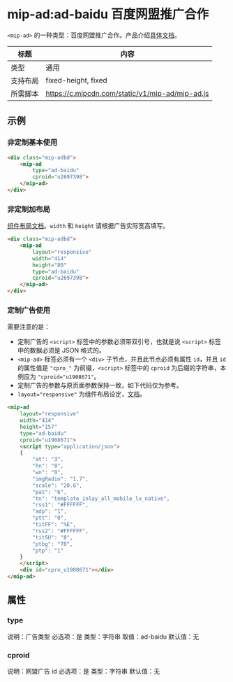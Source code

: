 # mip-ad:ad-baidu 百度网盟推广合作

`<mip-ad>` 的一种类型：百度网盟推广合作。产品介绍[具体文档](http://union.baidu.com/product/prod-cpro.html)。

标题|内容
----|----
类型|通用
支持布局|fixed-height, fixed
所需脚本|https://c.mipcdn.com/static/v1/mip-ad/mip-ad.js


## 示例

### 非定制基本使用

```html
<div class="mip-adbd">
    <mip-ad
        type="ad-baidu"
        cproid="u2697398">
    </mip-ad>
</div>
```

### 非定制加布局

[组件布局文档](../layout.md)。`width` 和 `height` 请根据广告实际宽高填写。

```html
<div class="mip-adbd">
    <mip-ad
        layout="responsive"
        width="414"
        height="80"
        type="ad-baidu"
        cproid="u2697398">
    </mip-ad>
</div>
```

### 定制广告使用

需要注意的是：

- 定制广告的 `<script>` 标签中的参数必须带双引号，也就是说 `<script>` 标签中的数据必须是 JSON 格式的。
- `<mip-ad>` 标签必须有一个 `<div>` 子节点，并且此节点必须有属性 `id`，并且 `id` 的属性值是 `"cpro_"` 为前缀，`<script>` 标签中的 `cproid` 为后缀的字符串，本例应为 `"cproid="u1908671"`。
- 定制广告的参数与原页面参数保持一致，如下代码仅为参考。
- `layout="responsive"` 为组件布局设定，[文档](../layout.md)。

```html
<mip-ad
    layout="responsive"
    width="414"
    height="157"
    type="ad-baidu"
    cproid="u1908671">
    <script type="application/json">
    {
        "at": "3",
        "hn": "0",
        "wn": "0",
        "imgRadio": "1.7",
        "scale": "20.6",
        "pat": "6",
        "tn": "template_inlay_all_mobile_lu_native",
        "rss1": "#FFFFFF",
        "adp": "1",
        "ptt": "0",
        "titFF": "%E",
        "rss2": "#FFFFFF",
        "titSU": "0",
        "ptbg": "70",
        "ptp": "1"
    }
    </script>
    <div id="cpro_u1908671"></div>
</mip-ad>
```

## 属性

### type

说明：广告类型
必选项：是
类型：字符串
取值：ad-baidu
默认值：无

### cproid

说明：网盟广告 id
必选项：是
类型：字符串
默认值：无
